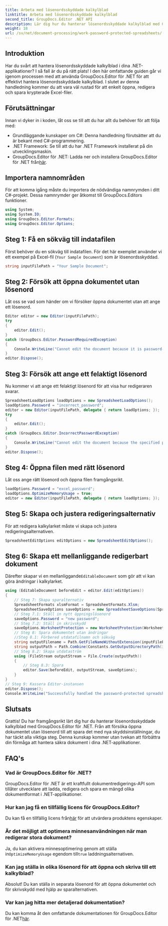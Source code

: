 ```yaml
---
title: Arbeta med lösenordsskyddade kalkylblad
linktitle: Arbeta med lösenordsskyddade kalkylblad
second_title: GroupDocs.Editor .NET API
description: Lär dig hur du hanterar lösenordsskyddade kalkylblad med GroupDocs.Editor för .NET. Den här detaljerade guiden leder dig genom hur du öppnar för att spara säkra Excel-filer.
weight: 18
url: /sv/net/document-processing/work-password-protected-spreadsheets/
---
```

## Introduktion
Har du svårt att hantera lösenordsskyddade kalkylblad i dina .NET-applikationer? I så fall är du på rätt plats! I den här omfattande guiden går vi igenom processen med att använda GroupDocs.Editor för .NET för att effektivt hantera lösenordsskyddade kalkylblad. I slutet av denna handledning kommer du att vara väl rustad för att enkelt öppna, redigera och spara krypterade Excel-filer.
## Förutsättningar
Innan vi dyker in i koden, låt oss se till att du har allt du behöver för att följa med:
- Grundläggande kunskaper om C#: Denna handledning förutsätter att du är bekant med C#-programmering.
- .NET Framework: Se till att du har .NET Framework installerat på din utvecklingsmaskin.
-  GroupDocs.Editor för .NET: Ladda ner och installera GroupDocs.Editor för .NET från[här](https://releases.groupdocs.com/editor/net/).
## Importera namnområden
För att komma igång måste du importera de nödvändiga namnrymden i ditt C#-projekt. Dessa namnrymder ger åtkomst till GroupDocs.Editors funktioner.
```csharp
using System;
using System.IO;
using GroupDocs.Editor.Formats;
using GroupDocs.Editor.Options;
```
## Steg 1: Få en sökväg till indatafilen
Först behöver du en sökväg till indatafilen. För det här exemplet använder vi ett exempel på Excel-fil (`Your Sample Document`) som är lösenordsskyddad.
```csharp
string inputFilePath = "Your Sample Document";
```
## Steg 2: Försök att öppna dokumentet utan lösenord
Låt oss se vad som händer om vi försöker öppna dokumentet utan att ange ett lösenord.
```csharp
Editor editor = new Editor(inputFilePath);
try
{
    editor.Edit();
}
catch (GroupDocs.Editor.PasswordRequiredException)
{
    Console.WriteLine("Cannot edit the document because it is password-protected. A password is required.");
}
editor.Dispose();
```
## Steg 3: Försök att ange ett felaktigt lösenord
Nu kommer vi att ange ett felaktigt lösenord för att visa hur redigeraren svarar.
```csharp
SpreadsheetLoadOptions loadOptions = new SpreadsheetLoadOptions();
loadOptions.Password = "incorrect_password";
editor = new Editor(inputFilePath, delegate { return loadOptions; });
try
{
    editor.Edit();
}
catch (GroupDocs.Editor.IncorrectPasswordException)
{
    Console.WriteLine("Cannot edit the document because the specified password is incorrect.");
}
editor.Dispose();
```
## Steg 4: Öppna filen med rätt lösenord
Låt oss ange rätt lösenord och öppna filen framgångsrikt.
```csharp
loadOptions.Password = "excel_password";
loadOptions.OptimizeMemoryUsage = true;
editor = new Editor(inputFilePath, delegate { return loadOptions; });
```
## Steg 5: Skapa och justera redigeringsalternativ
För att redigera kalkylarket måste vi skapa och justera redigeringsalternativen.
```csharp
SpreadsheetEditOptions editOptions = new SpreadsheetEditOptions();
```
## Steg 6: Skapa ett mellanliggande redigerbart dokument
 Därefter skapar vi en mellanliggande`EditableDocument` som gör att vi kan göra ändringar i kalkylarket.
```csharp
using (EditableDocument beforeEdit = editor.Edit(editOptions))
{
    // Steg 7: Skapa sparalternativ
    SpreadsheetFormats xlsmFormat = SpreadsheetFormats.Xlsm;
    SpreadsheetSaveOptions saveOptions = new SpreadsheetSaveOptions(SpreadsheetFormats.Xlsm);
    // Steg 7.1: Ställ in nytt öppningslösenord
    saveOptions.Password = "new password";
    // Steg 7.2: Ställ in skrivskydd
    saveOptions.WorksheetProtection = new WorksheetProtection(WorksheetProtectionType.All, "write password");
    // Steg 8: Spara dokumentet utan ändringar
    //Steg 8.1: Förbered utdatafilnamn och sökväg
    string outputFilename = Path.GetFileNameWithoutExtension(inputFilePath) + "." + xlsmFormat.Extension;
    string outputPath = Path.Combine(Constants.GetOutputDirectoryPath(inputFilePath), outputFilename);
    // Steg 8.2: Skapa utdataström
    using (FileStream outputStream = File.Create(outputPath))
    {
        // Steg 8.3: Spara
        editor.Save(beforeEdit, outputStream, saveOptions);
    }
}
// Steg 9: Kassera Editor-instansen
editor.Dispose();
Console.WriteLine("Successfully handled the password-protected spreadsheet. Editor instance has been disposed: {0}", editor.IsDisposed ? "Yes" : "No");
```
## Slutsats
Grattis! Du har framgångsrikt lärt dig hur du hanterar lösenordsskyddade kalkylblad med GroupDocs.Editor för .NET. Från att försöka öppna dokumentet utan lösenord till att spara det med nya skyddsinställningar, du har täckt alla viktiga steg. Denna kunskap kommer utan tvekan att förbättra din förmåga att hantera säkra dokument i dina .NET-applikationer.
## FAQ's
### Vad är GroupDocs.Editor för .NET?
GroupDocs.Editor för .NET är ett kraftfullt dokumentredigerings-API som tillåter utvecklare att ladda, redigera och spara en mängd olika dokumentformat i .NET-applikationer.
### Hur kan jag få en tillfällig licens för GroupDocs.Editor?
 Du kan få en tillfällig licens från[här](https://purchase.groupdocs.com/temporary-license/) för att utvärdera produktens egenskaper.
### Är det möjligt att optimera minnesanvändningen när man redigerar stora dokument?
 Ja, du kan aktivera minnesoptimering genom att ställa in`OptimizeMemoryUsage` egendom till`true` laddningsalternativen.
### Kan jag ställa in olika lösenord för att öppna och skriva till ett kalkylblad?
Absolut! Du kan ställa in separata lösenord för att öppna dokumentet och för skrivskydd med hjälp av sparalternativen.
### Var kan jag hitta mer detaljerad dokumentation?
 Du kan komma åt den omfattande dokumentationen för GroupDocs.Editor för .NET[här](https://tutorials.groupdocs.com/editor/net/).